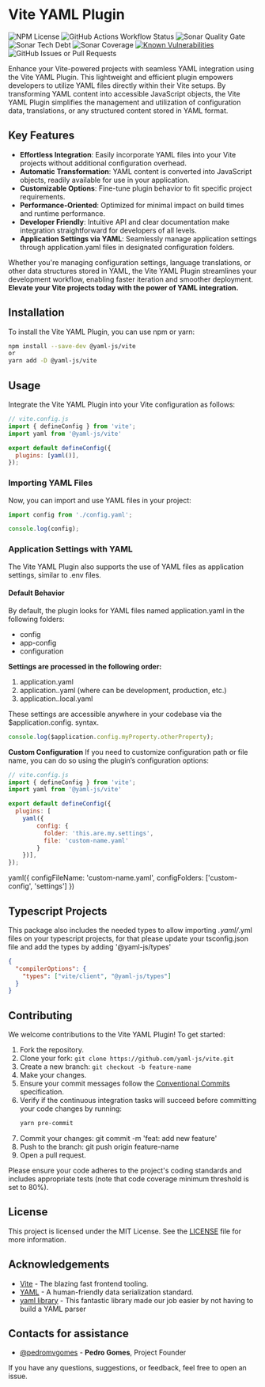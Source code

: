 # Vite YAML Plugin

![NPM License](https://img.shields.io/npm/l/%40yaml-js%2Ftypes)
![GitHub Actions Workflow Status](https://img.shields.io/github/actions/workflow/status/yaml-js/vite/build.yml)
![Sonar Quality Gate](https://img.shields.io/sonar/quality_gate/org.yaml-js.vite-plugin?server=https%3A%2F%2Fsonarcloud.io)
![Sonar Tech Debt](https://img.shields.io/sonar/tech_debt/org.yaml-js.vite-plugin?server=https%3A%2F%2Fsonarcloud.io)
![Sonar Coverage](https://img.shields.io/sonar/coverage/org.yaml-js.vite-plugin?server=https%3A%2F%2Fsonarcloud.io)
[![Known Vulnerabilities](https://snyk.io/test/github/yaml-js/vite/badge.svg)](https://snyk.io/test/github/yaml-js/vite/)
![GitHub Issues or Pull Requests](https://img.shields.io/github/issues/yaml-js/vite)

Enhance your Vite-powered projects with seamless YAML integration using the Vite YAML Plugin. This lightweight and efficient plugin empowers developers to utilize YAML files directly within their Vite setups. By transforming YAML content into accessible JavaScript objects, the Vite YAML Plugin simplifies the management and utilization of configuration data, translations, or any structured content stored in YAML format.

## Key Features

- **Effortless Integration**: Easily incorporate YAML files into your Vite projects without additional configuration overhead.
- **Automatic Transformation**: YAML content is converted into JavaScript objects, readily available for use in your application.
- **Customizable Options**: Fine-tune plugin behavior to fit specific project requirements.
- **Performance-Oriented**: Optimized for minimal impact on build times and runtime performance.
- **Developer Friendly**: Intuitive API and clear documentation make integration straightforward for developers of all levels.
- **Application Settings via YAML**: Seamlessly manage application settings through application.yaml files in designated configuration folders.

Whether you're managing configuration settings, language translations, or other data structures stored in YAML, the Vite YAML Plugin streamlines your development workflow, enabling faster iteration and smoother deployment. **Elevate your Vite projects today with the power of YAML integration.**

## Installation
To install the Vite YAML Plugin, you can use npm or yarn:

```bash
npm install --save-dev @yaml-js/vite
or
yarn add -D @yaml-js/vite
```

## Usage
Integrate the Vite YAML Plugin into your Vite configuration as follows:

```javascript
// vite.config.js
import { defineConfig } from 'vite';
import yaml from '@yaml-js/vite'

export default defineConfig({
  plugins: [yaml()],
});
```

### Importing YAML Files

Now, you can import and use YAML files in your project:

```javascript
import config from './config.yaml';

console.log(config);
```

### Application Settings with YAML

The Vite YAML Plugin also supports the use of YAML files as application settings, similar to .env files.

#### Default Behavior

By default, the plugin looks for YAML files named application.yaml in the following folders:

- config
- app-config
- configuration

**Settings are processed in the following order:**
1. application.yaml
2. application.<env>.yaml (where <env> can be development, production, etc.)
3. application.<env>.local.yaml

These settings are accessible anywhere in your codebase via the $application.config.<properties> syntax.

```javascript
console.log($application.config.myProperty.otherProperty);
```

**Custom Configuration**
If you need to customize configuration path or file name, you can do so using the plugin’s configuration options:


```javascript
// vite.config.js
import { defineConfig } from 'vite';
import yaml from '@yaml-js/vite'

export default defineConfig({
  plugins: [
    yaml({
        config: {
          folder: 'this.are.my.settings',
          file: 'custom-name.yaml'
        }
    })],
});
```

yaml({
  configFileName: 'custom-name.yaml',
  configFolders: ['custom-config', 'settings']
})


## Typescript Projects
This package also includes the needed types to allow importing *.yaml/*.yml files on your typescript projects, for that please update your tsconfig.json file and add the types by adding '@yaml-js/types'

```json
{
  "compilerOptions": {
    "types": ["vite/client", "@yaml-js/types"]
  }
}
```

## Contributing

We welcome contributions to the Vite YAML Plugin! To get started:

1. Fork the repository.
2. Clone your fork: `git clone https://github.com/yaml-js/vite.git`
3. Create a new branch: `git checkout -b feature-name`
4. Make your changes.
5. Ensure your commit messages follow the [Conventional Commits](https://www.conventionalcommits.org/) specification.
6. Verify if the continuous integration tasks will succeed before committing your code changes by running:
   ```bash
   yarn pre-commit
   ```
7. Commit your changes: git commit -m 'feat: add new feature'
8. Push to the branch: git push origin feature-name
9. Open a pull request.

Please ensure your code adheres to the project's coding standards and includes appropriate tests (note that code coverage minimum threshold is set to 80%).

## License
This project is licensed under the MIT License. See the [LICENSE](/LICENSE) file for more information.

## Acknowledgements
* [Vite](https://vitejs.dev/) - The blazing fast frontend tooling.
* [YAML](https://yaml.org/) - A human-friendly data serialization standard.
* [yaml library](github.com/eemeli/yaml) - This fantastic library made our job easier by not having to build a YAML parser

## Contacts for assistance
- [@pedromvgomes](https://github.com/pedromvgomes) - **Pedro Gomes**, Project Founder


If you have any questions, suggestions, or feedback, feel free to open an issue.
